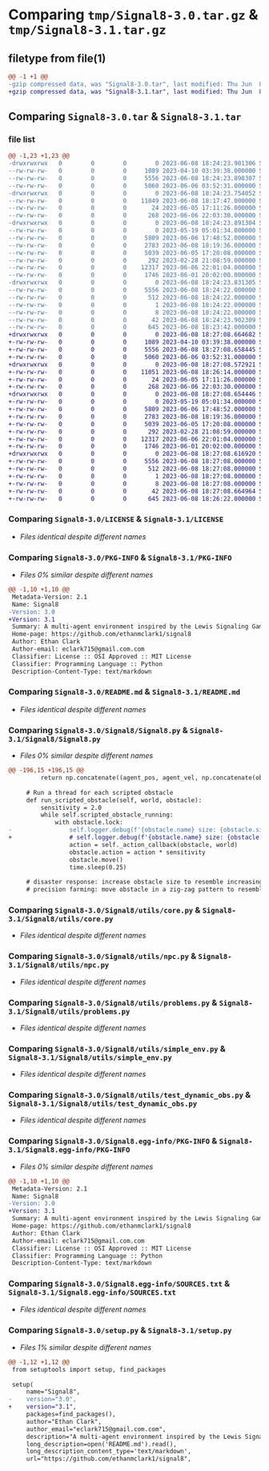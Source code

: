 # Comparing `tmp/Signal8-3.0.tar.gz` & `tmp/Signal8-3.1.tar.gz`

## filetype from file(1)

```diff
@@ -1 +1 @@
-gzip compressed data, was "Signal8-3.0.tar", last modified: Thu Jun  8 18:24:23 2023, max compression
+gzip compressed data, was "Signal8-3.1.tar", last modified: Thu Jun  8 18:27:08 2023, max compression
```

## Comparing `Signal8-3.0.tar` & `Signal8-3.1.tar`

### file list

```diff
@@ -1,23 +1,23 @@
-drwxrwxrwx   0        0        0        0 2023-06-08 18:24:23.901306 Signal8-3.0/
--rw-rw-rw-   0        0        0     1089 2023-04-10 03:39:38.000000 Signal8-3.0/LICENSE
--rw-rw-rw-   0        0        0     5556 2023-06-08 18:24:23.898307 Signal8-3.0/PKG-INFO
--rw-rw-rw-   0        0        0     5060 2023-06-06 03:52:31.000000 Signal8-3.0/README.md
-drwxrwxrwx   0        0        0        0 2023-06-08 18:24:23.754052 Signal8-3.0/Signal8/
--rw-rw-rw-   0        0        0    11049 2023-06-08 18:17:47.000000 Signal8-3.0/Signal8/Signal8.py
--rw-rw-rw-   0        0        0       24 2023-06-05 17:11:26.000000 Signal8-3.0/Signal8/__init__.py
--rw-rw-rw-   0        0        0      268 2023-06-06 22:03:30.000000 Signal8-3.0/Signal8/main.py
-drwxrwxrwx   0        0        0        0 2023-06-08 18:24:23.891304 Signal8-3.0/Signal8/utils/
--rw-rw-rw-   0        0        0        0 2023-05-19 05:01:34.000000 Signal8-3.0/Signal8/utils/__init__.py
--rw-rw-rw-   0        0        0     5809 2023-06-06 17:48:52.000000 Signal8-3.0/Signal8/utils/core.py
--rw-rw-rw-   0        0        0     2783 2023-06-08 18:19:36.000000 Signal8-3.0/Signal8/utils/npc.py
--rw-rw-rw-   0        0        0     5039 2023-06-05 17:20:08.000000 Signal8-3.0/Signal8/utils/problems.py
--rw-rw-rw-   0        0        0      292 2023-02-28 21:08:59.000000 Signal8-3.0/Signal8/utils/scenario.py
--rw-rw-rw-   0        0        0    12317 2023-06-06 22:01:04.000000 Signal8-3.0/Signal8/utils/simple_env.py
--rw-rw-rw-   0        0        0     1746 2023-06-01 20:02:00.000000 Signal8-3.0/Signal8/utils/test_dynamic_obs.py
-drwxrwxrwx   0        0        0        0 2023-06-08 18:24:23.831305 Signal8-3.0/Signal8.egg-info/
--rw-rw-rw-   0        0        0     5556 2023-06-08 18:24:22.000000 Signal8-3.0/Signal8.egg-info/PKG-INFO
--rw-rw-rw-   0        0        0      512 2023-06-08 18:24:22.000000 Signal8-3.0/Signal8.egg-info/SOURCES.txt
--rw-rw-rw-   0        0        0        1 2023-06-08 18:24:22.000000 Signal8-3.0/Signal8.egg-info/dependency_links.txt
--rw-rw-rw-   0        0        0        8 2023-06-08 18:24:22.000000 Signal8-3.0/Signal8.egg-info/top_level.txt
--rw-rw-rw-   0        0        0       42 2023-06-08 18:24:23.902309 Signal8-3.0/setup.cfg
--rw-rw-rw-   0        0        0      645 2023-06-08 18:23:42.000000 Signal8-3.0/setup.py
+drwxrwxrwx   0        0        0        0 2023-06-08 18:27:08.664682 Signal8-3.1/
+-rw-rw-rw-   0        0        0     1089 2023-04-10 03:39:38.000000 Signal8-3.1/LICENSE
+-rw-rw-rw-   0        0        0     5556 2023-06-08 18:27:08.658445 Signal8-3.1/PKG-INFO
+-rw-rw-rw-   0        0        0     5060 2023-06-06 03:52:31.000000 Signal8-3.1/README.md
+drwxrwxrwx   0        0        0        0 2023-06-08 18:27:08.572921 Signal8-3.1/Signal8/
+-rw-rw-rw-   0        0        0    11051 2023-06-08 18:26:14.000000 Signal8-3.1/Signal8/Signal8.py
+-rw-rw-rw-   0        0        0       24 2023-06-05 17:11:26.000000 Signal8-3.1/Signal8/__init__.py
+-rw-rw-rw-   0        0        0      268 2023-06-06 22:03:30.000000 Signal8-3.1/Signal8/main.py
+drwxrwxrwx   0        0        0        0 2023-06-08 18:27:08.654446 Signal8-3.1/Signal8/utils/
+-rw-rw-rw-   0        0        0        0 2023-05-19 05:01:34.000000 Signal8-3.1/Signal8/utils/__init__.py
+-rw-rw-rw-   0        0        0     5809 2023-06-06 17:48:52.000000 Signal8-3.1/Signal8/utils/core.py
+-rw-rw-rw-   0        0        0     2783 2023-06-08 18:19:36.000000 Signal8-3.1/Signal8/utils/npc.py
+-rw-rw-rw-   0        0        0     5039 2023-06-05 17:20:08.000000 Signal8-3.1/Signal8/utils/problems.py
+-rw-rw-rw-   0        0        0      292 2023-02-28 21:08:59.000000 Signal8-3.1/Signal8/utils/scenario.py
+-rw-rw-rw-   0        0        0    12317 2023-06-06 22:01:04.000000 Signal8-3.1/Signal8/utils/simple_env.py
+-rw-rw-rw-   0        0        0     1746 2023-06-01 20:02:00.000000 Signal8-3.1/Signal8/utils/test_dynamic_obs.py
+drwxrwxrwx   0        0        0        0 2023-06-08 18:27:08.616920 Signal8-3.1/Signal8.egg-info/
+-rw-rw-rw-   0        0        0     5556 2023-06-08 18:27:08.000000 Signal8-3.1/Signal8.egg-info/PKG-INFO
+-rw-rw-rw-   0        0        0      512 2023-06-08 18:27:08.000000 Signal8-3.1/Signal8.egg-info/SOURCES.txt
+-rw-rw-rw-   0        0        0        1 2023-06-08 18:27:08.000000 Signal8-3.1/Signal8.egg-info/dependency_links.txt
+-rw-rw-rw-   0        0        0        8 2023-06-08 18:27:08.000000 Signal8-3.1/Signal8.egg-info/top_level.txt
+-rw-rw-rw-   0        0        0       42 2023-06-08 18:27:08.664964 Signal8-3.1/setup.cfg
+-rw-rw-rw-   0        0        0      645 2023-06-08 18:26:22.000000 Signal8-3.1/setup.py
```

### Comparing `Signal8-3.0/LICENSE` & `Signal8-3.1/LICENSE`

 * *Files identical despite different names*

### Comparing `Signal8-3.0/PKG-INFO` & `Signal8-3.1/PKG-INFO`

 * *Files 0% similar despite different names*

```diff
@@ -1,10 +1,10 @@
 Metadata-Version: 2.1
 Name: Signal8
-Version: 3.0
+Version: 3.1
 Summary: A multi-agent environment inspired by the Lewis Signaling Game, featuring eight unique problem configurations with both static and dynamic obstacles.
 Home-page: https://github.com/ethanmclark1/signal8
 Author: Ethan Clark
 Author-email: eclark715@gmail.com.com
 Classifier: License :: OSI Approved :: MIT License
 Classifier: Programming Language :: Python
 Description-Content-Type: text/markdown
```

### Comparing `Signal8-3.0/README.md` & `Signal8-3.1/README.md`

 * *Files identical despite different names*

### Comparing `Signal8-3.0/Signal8/Signal8.py` & `Signal8-3.1/Signal8/Signal8.py`

 * *Files 0% similar despite different names*

```diff
@@ -196,15 +196,15 @@
         return np.concatenate((agent_pos, agent_vel, np.concatenate(observed_obstacles, axis=0), observed_goal))
             
     # Run a thread for each scripted obstacle
     def run_scripted_obstacle(self, world, obstacle):
         sensitivity = 2.0
         while self.scripted_obstacle_running:
             with obstacle.lock:
-                self.logger.debug(f'{obstacle.name} size: {obstacle.size:}, position: {obstacle.state.p_pos}')
+                # self.logger.debug(f'{obstacle.name} size: {obstacle.size:}, position: {obstacle.state.p_pos}')
                 action = self._action_callback(obstacle, world)
                 obstacle.action = action * sensitivity
                 obstacle.move()
                 time.sleep(0.25)
         
     # disaster response: increase obstacle size to resemble increasing size of fire
     # precision farming: move obstacle in a zig-zag pattern to resemble a tractor
```

### Comparing `Signal8-3.0/Signal8/utils/core.py` & `Signal8-3.1/Signal8/utils/core.py`

 * *Files identical despite different names*

### Comparing `Signal8-3.0/Signal8/utils/npc.py` & `Signal8-3.1/Signal8/utils/npc.py`

 * *Files identical despite different names*

### Comparing `Signal8-3.0/Signal8/utils/problems.py` & `Signal8-3.1/Signal8/utils/problems.py`

 * *Files identical despite different names*

### Comparing `Signal8-3.0/Signal8/utils/simple_env.py` & `Signal8-3.1/Signal8/utils/simple_env.py`

 * *Files identical despite different names*

### Comparing `Signal8-3.0/Signal8/utils/test_dynamic_obs.py` & `Signal8-3.1/Signal8/utils/test_dynamic_obs.py`

 * *Files identical despite different names*

### Comparing `Signal8-3.0/Signal8.egg-info/PKG-INFO` & `Signal8-3.1/Signal8.egg-info/PKG-INFO`

 * *Files 0% similar despite different names*

```diff
@@ -1,10 +1,10 @@
 Metadata-Version: 2.1
 Name: Signal8
-Version: 3.0
+Version: 3.1
 Summary: A multi-agent environment inspired by the Lewis Signaling Game, featuring eight unique problem configurations with both static and dynamic obstacles.
 Home-page: https://github.com/ethanmclark1/signal8
 Author: Ethan Clark
 Author-email: eclark715@gmail.com.com
 Classifier: License :: OSI Approved :: MIT License
 Classifier: Programming Language :: Python
 Description-Content-Type: text/markdown
```

### Comparing `Signal8-3.0/Signal8.egg-info/SOURCES.txt` & `Signal8-3.1/Signal8.egg-info/SOURCES.txt`

 * *Files identical despite different names*

### Comparing `Signal8-3.0/setup.py` & `Signal8-3.1/setup.py`

 * *Files 1% similar despite different names*

```diff
@@ -1,12 +1,12 @@
 from setuptools import setup, find_packages
 
 setup(
     name="Signal8",
-    version="3.0",
+    version="3.1",
     packages=find_packages(),
     author="Ethan Clark",
     author_email="eclark715@gmail.com.com",
     description="A multi-agent environment inspired by the Lewis Signaling Game, featuring eight unique problem configurations with both static and dynamic obstacles.",
     long_description=open('README.md').read(),
     long_description_content_type='text/markdown',
     url="https://github.com/ethanmclark1/signal8",
```

